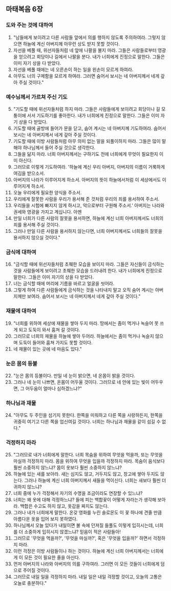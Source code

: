 ## 마태복음 6장

### 도와 주는 것에 대하여
1. "남들에게 보이려고 다른 사람들 앞에서 의를 행하지 않도록 주의하여라. 그렇지 않으면 하늘에 계신 아버지께 아무런 상도 받지 못할 것이다.
2. 자선을 베풀 때, 위선자들처럼 네 앞에 나팔을 불지 마라. 그들은 사람들로부터 영광을 얻으려고 회당이나 길에서 나팔을 분다. 내가 너희에게 진정으로 말한다. 그들은 이미 자기 상을 다 받았다.
3. 자선을 베풀 때에는 네 오른손이 하는 일을 왼손이 모르게 하여라.
4. 아무도 너의 구제함을 모르게 하여라. 그러면 숨어서 보시는 네 아버지께서 네게 갚아 주실 것이다."
### 예수님께서 가르쳐 주신 기도
5. "기도할 때에 위선자들처럼 하지 마라. 그들은 사람들에게 보이려고 회당이나 길 모퉁이에 서서 기도하기를 좋아한다. 내가 너희에게 진정으로 말한다. 그들은 이미 자기 상을 다 받았다.
6. 기도할 때에 골방에 들어가 문을 닫고, 숨어 계시는 네 아버지께 기도하여라. 숨어서 보시는 네 아버지께서 네게 갚아 주실 것이다.
7. 기도할 때에 이방 사람들처럼 아무 의미 없는 말을 되풀이하지 마라. 그들은 많이 말해야 하나님께서 들어 주실 것으로 생각한다.
8. 그들을 닮지 마라. 너희 아버지께서는 구하기도 전에 너희에게 무엇이 필요한지 이미 아신다.
9. 그러므로 이렇게 기도하여라. '하늘에 계신 우리 아버지, 아버지의 이름이 거룩하게 여김을 받으소서.
10. 아버지의 나라가 이루어지게 하소서. 아버지의 뜻이 하늘에서처럼 이 세상에서도 이루어지게 하소서.
11. 오늘 우리에게 필요한 양식을 주소서.
12. 우리에게 잘못한 사람을 우리가 용서해 준 것처럼 우리의 죄를 용서하여 주소서.
13. 우리들을 시험에 빠지지 않게 하시고, 악으로부터 구원해 주소서.' 아버지는 나라와 권세와 영광을 가지고 계십니다. 아멘
14. 만일 너희가 다른 사람의 잘못을 용서하면, 하늘에 계신 너희 아버지께서도 너희의 죄를 용서해 주실 것이다.
15. 그러나 만일 다른 사람을 용서하지 않는다면, 너희 아버지께서도 너희들의 잘못을 용서하지 않으실 것이다."
### 금식에 대하여
16. "금식할 때에 위선자들처럼 초췌한 모습을 보이지 마라. 그들은 자신들이 금식하는 것을 사람들에게 보이려고 초췌한 모습을 드러내려 한다. 내가 너희에게 진정으로 말한다. 그들은 이미 자기의 상을 다 받았다.
17. 너는 금식할 때에 머리에 기름을 바르고 얼굴을 씻어라.
18. 그렇게 하여 다른 사람들에게 금식하는 것을 나타내지 말고 오직 숨어 계시는 아버지께만 보여라. 숨어서 보시는 네 아버지께서 네게 갚아 주실 것이다."
### 재물에 대하여
19. "너희를 위하여 세상에 재물을 쌓아 두지 마라. 땅에서는 좀이 먹거나 녹슬어 못 쓰게 되고 도둑이 와서 훔쳐 갈 것이다.
20. 그러므로 너희의 재물을 하늘에 쌓아 두어라. 하늘에서는 좀이 먹거나 녹슬지 않으며 도둑이 들어와 훔쳐 가지도 못할 것이다.
21. 네 재물이 있는 곳에 네 마음도 있다."
### 눈은 몸의 등불
22. "눈은 몸의 등불이다. 만일 네 눈이 밝으면, 네 온몸이 밝을 것이다.
23. 그러나 네 눈이 나쁘면, 온몸이 어두울 것이다. 그러므로 네 안에 있는 빛이 어두우면, 그 어두움이 얼마나 심하겠느냐?"
### 하나님과 재물
24. "아무도 두 주인을 섬기지 못한다. 한쪽을 미워하고 다른 쪽을 사랑하든지, 한쪽을 귀중히 여기고 다른 쪽을 업신여길 것이다. 너희는 하나님과 재물을 같이 섬길 수 없다."
### 걱정하지 마라
25. "그러므로 내가 너희에게 말한다. 너희 목숨을 위하여 무엇을 먹을까, 또는 무엇을 마실까 걱정하지 마라. 몸을 위하여 무엇을 입을까 걱정하지 마라. 목숨이 음식보다 훨씬 소중하지 않느냐? 몸이 옷보다 훨씬 소중하지 않느냐?
26. 하늘에 있는 새를 보아라. 새는 심지도 않고, 거두지도 않고, 창고에 쌓아 두지도 않는다. 그러나 하늘에 계신 너희 아버지께서 새들을 먹이신다. 너희는 새보다 훨씬 더 귀하지 않느냐?
27. 너희 중에 누가 걱정해서 자기의 수명을 조금이라도 연장할 수 있느냐?
28. 너희는 왜 옷에 대해 걱정하느냐? 들에 피는 백합꽃이 어떻게 자라는가 생각해 보아라. 백합은 수고도 하지 않고, 옷감을 짜지도 않는다.
29. 그러나 내가 너희에게 말한다. 온갖 영화를 누린 솔로몬도 이 꽃 하나에 견줄 만큼 아름다운 옷을 입어 보지 못하였다.
30. 하나님께서 오늘 있다가 내일이면 불 속에 던져질 들풀도 이렇게 입히시는데, 너희를 더 소중하게 입히시지 않겠느냐? 믿음이 적은 사람들아!
31. 그러므로 '무엇을 먹을까?', '무엇을 마실까?', 혹은 '무엇을 입을까?' 하면서 걱정하지 마라.
32. 이런 걱정은 이방 사람들이나 하는 것이다. 하늘에 계신 너희 아버지께서는 너희에게 이 모든 것이 필요한 줄을 아신다.
33. 먼저 아버지의 나라와 아버지의 의를 구하여라. 그러면 이 모든 것들이 너희에게 덤으로 주어질 것이다.
34. 그러므로 내일 일을 걱정하지 마라. 내일 일은 내일 걱정할 것이고, 오늘의 고통은 오늘로 충분하다."